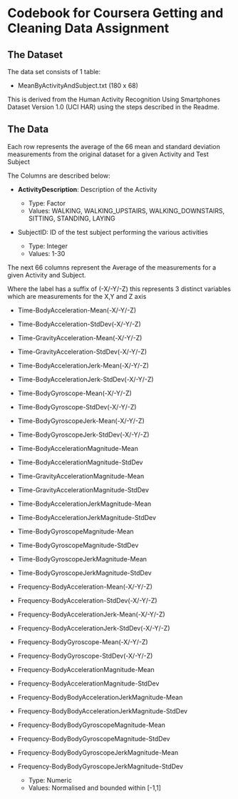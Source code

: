 # Codebook for Coursera Getting and Cleaning Data Assignment

## The Dataset 

The data set consists of 1 table:

* MeanByActivityAndSubject.txt (180 x 68)

This is  derived from the Human Activity Recognition Using Smartphones Dataset Version 1.0 (UCI HAR) using the steps described in the Readme.

## The Data

Each row represents the average of the 66 mean and standard deviation measurements from the original dataset for a given Activity and Test Subject

The Columns are described below: 


* <b>ActivityDescription</b>:  Description of the Activity  
    + Type: Factor 
    + Values: 
                WALKING, WALKING_UPSTAIRS, WALKING_DOWNSTAIRS, SITTING, STANDING, LAYING  


* </b>SubjectID</b>:            ID of the test subject performing the various activities
    + Type: Integer 
    + Values: 1-30


The next 66 columns represent the Average of the measurements for a given Activity and Subject. 

Where the label has a suffix of (-X/-Y/-Z)  this represents 3 distinct variables which are  measurements for the X,Y and Z axis


* Time-BodyAcceleration-Mean(-X/-Y/-Z)
* Time-BodyAcceleration-StdDev(-X/-Y/-Z)
* Time-GravityAcceleration-Mean(-X/-Y/-Z)
* Time-GravityAcceleration-StdDev(-X/-Y/-Z)
* Time-BodyAccelerationJerk-Mean(-X/-Y/-Z)
* Time-BodyAccelerationJerk-StdDev(-X/-Y/-Z)
* Time-BodyGyroscope-Mean(-X/-Y/-Z)
* Time-BodyGyroscope-StdDev(-X/-Y/-Z)
* Time-BodyGyroscopeJerk-Mean(-X/-Y/-Z)
* Time-BodyGyroscopeJerk-StdDev(-X/-Y/-Z)
* Time-BodyAccelerationMagnitude-Mean
* Time-BodyAccelerationMagnitude-StdDev
* Time-GravityAccelerationMagnitude-Mean
* Time-GravityAccelerationMagnitude-StdDev
* Time-BodyAccelerationJerkMagnitude-Mean
* Time-BodyAccelerationJerkMagnitude-StdDev
* Time-BodyGyroscopeMagnitude-Mean
* Time-BodyGyroscopeMagnitude-StdDev
* Time-BodyGyroscopeJerkMagnitude-Mean
* Time-BodyGyroscopeJerkMagnitude-StdDev
    
* Frequency-BodyAcceleration-Mean(-X/-Y/-Z)
* Frequency-BodyAcceleration-StdDev(-X/-Y/-Z)
* Frequency-BodyAccelerationJerk-Mean(-X/-Y/-Z)
* Frequency-BodyAccelerationJerk-StdDev(-X/-Y/-Z)
* Frequency-BodyGyroscope-Mean(-X/-Y/-Z)
* Frequency-BodyGyroscope-StdDev(-X/-Y/-Z)
* Frequency-BodyAccelerationMagnitude-Mean
* Frequency-BodyAccelerationMagnitude-StdDev
* Frequency-BodyBodyAccelerationJerkMagnitude-Mean
* Frequency-BodyBodyAccelerationJerkMagnitude-StdDev
* Frequency-BodyBodyGyroscopeMagnitude-Mean
* Frequency-BodyBodyGyroscopeMagnitude-StdDev
* Frequency-BodyBodyGyroscopeJerkMagnitude-Mean
* Frequency-BodyBodyGyroscopeJerkMagnitude-StdDev

    + Type: Numeric 
    + Values:  Normalised and bounded within [-1,1]



